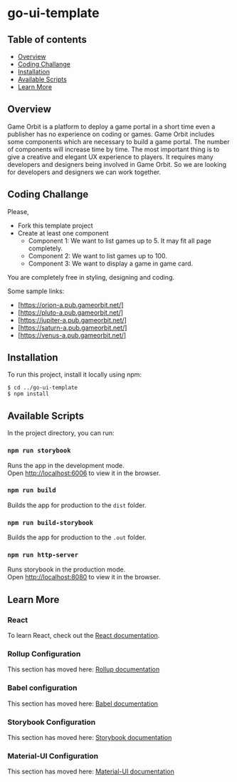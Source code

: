 # go-ui-template

## Table of contents
* [Overview](#overview)
* [Coding Challange](#coding-challange)
* [Installation](#installation)
* [Available Scripts](#available-scripts)
* [Learn More](#learn-more)
  
## Overview
Game Orbit is a platform to deploy a game portal in a short time even a publisher has no experience on coding or games. Game Orbit includes some components which are necessary to build a game portal. The number of components will increase time by time. The most important thing is to give a creative and elegant UX experience to players. It requires many developers and designers being involved in Game Orbit. So we are looking for developers and designers we can work together.

## Coding Challange
Please,
- Fork this template project
- Create at least one component
  - Component 1: We want to list games up to 5. It may fit all page completely.
  - Component 2: We want to list games up to 100.
  - Component 3: We want to display a game in game card.

You are completely free in styling, designing and coding.

Some sample links:
- [https://orion-a.pub.gameorbit.net/]
- [https://pluto-a.pub.gameorbit.net/]
- [https://jupiter-a.pub.gameorbit.net/]
- [https://saturn-a.pub.gameorbit.net/]
- [https://venus-a.pub.gameorbit.net/]
  
## Installation
To run this project, install it locally using npm:
```
$ cd ../go-ui-template
$ npm install
```

## Available Scripts
In the project directory, you can run:

### `npm run storybook`
Runs the app in the development mode.<br>
Open [http://localhost:6006](http://localhost:6006) to view it in the browser.


### `npm run build`
Builds the app for production to the `dist` folder.<br>

### `npm run build-storybook`
Builds the app for production to the `.out` folder.<br>

### `npm run http-server`
Runs  storybook in the production mode.<br>
Open [http://localhost:8080](http://localhost:8080) to view it in the browser.

## Learn More

### React
To learn React, check out the [React documentation](https://reactjs.org/).

### Rollup Configuration
This section has moved here: [Rollup documentation](https://rollupjs.org/guide/en/#configuration-file)

### Babel configuration
This section has moved here: [Babel documentation](https://babeljs.io/docs/en/configuration)

### Storybook Configuration
This section has moved here: [Storybook documentation](https://storybook.js.org/docs/configurations/default-config/)

### Material-UI Configuration
This section has moved here: [Material-UI documentation](https://material-ui.com/getting-started/learn/)
